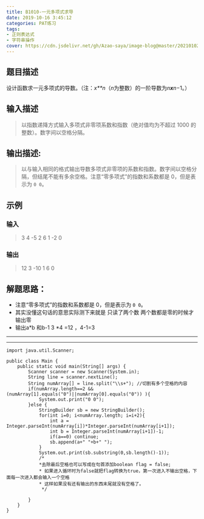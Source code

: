 ```yaml
---
title: B1010-一元多项式求导
date: 2019-10-16 3:45:12 
categories: PAT练习
tags:
- 正则表达式
- 字符串操作
cover: https://cdn.jsdelivr.net/gh/Azao-saya/image-blog@master/20210102/1V4VU0}01W0YI37`J7XNTVP.2auoqywiwvfo.jpg
---
```

## 题目描述 <!--more-->

 设计函数求一元多项式的导数。（注：*x**n*（*n*为整数）的一阶导数为*n**x**n*−1。） 

## 输入描述

>  以指数递降方式输入多项式非零项系数和指数（绝对值均为不超过 1000 的整数）。数字间以空格分隔。 

## 输出描述:

>  以与输入相同的格式输出导数多项式非零项的系数和指数。数字间以空格分隔，但结尾不能有多余空格。注意“零多项式”的指数和系数都是 0，但是表示为 `0 0`。 

## 示例

### 输入

> 3 4 -5 2 6 1 -2 0

### 输出

> 12 3 -10 1 6 0

## 解题思路：

-  注意“零多项式”的指数和系数都是 0，但是表示为 `0 0`。 
- 其实没懂这句话的意思实际测下来就是 只读了两个数 两个数都是零的时候才输出零
- 输出a*b 和b-1  3 *4 =12 ，4-1=3

------

------

```
import java.util.Scanner;

public class Main {
    public static void main(String[] args) {
        Scanner scanner = new Scanner(System.in);
        String line = scanner.nextLine();
        String numArray[] = line.split("\\s+"); //切割有多个空格的内容
        if(numArray.length==2 && (numArray[1].equals("0")||numArray[0].equals("0")) ){
            System.out.print("0 0");
        }else {
            StringBuilder sb = new StringBuilder();
            for(int i=0; i<numArray.length; i=i+2){
                int a = Integer.parseInt(numArray[i])*Integer.parseInt(numArray[i+1]);
                int b = Integer.parseInt(numArray[i+1])-1;
                if(a==0) continue;
                sb.append(a+" "+b+" ");
            }
            System.out.print(sb.substring(0,sb.length()-1));
            /*
            *去除最后空格也可以写成在句首添加boolean flag = false;
            * 如果进入循环时为false就把flag转换为true，第一次进入不输出空格，下面每一次进入都会输入一个空格
            * 这样如果没有还有输出的东西末尾就没有空格了。
             */

        }
    }
}
```


